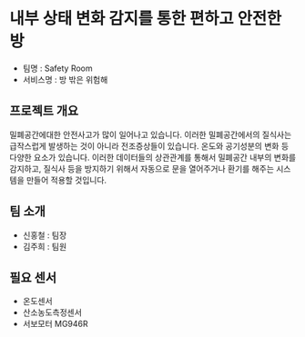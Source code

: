 # 내부 상태 변화 감지를 통한 편하고 안전한 방
* 팀명 : Safety Room
* 서비스명 : 방 밖은 위험해

## 프로젝트 개요
밀폐공간에대한 안전사고가 많이 일어나고 있습니다. 
이러한 밀폐공간에서의 질식사는 급작스럽게 발생하는 것이 아니라 전조증상들이 있습니다. 
온도와 공기성분의 변화 등 다양한 요소가 있습니다. 
이러한 데이터들의 상관관계를 통해서 밀폐공간 내부의 변화를 감지하고, 
질식사 등을 방지하기 위해서 자동으로 문을 열어주거나 환기를 해주는 시스템을 만들어
적용할 것입니다.

## 팀 소개
* 신홍철 : 팀장
* 김주희 : 팀원

## 필요 센서
* 온도센서
* 산소농도측정센서
* 서보모터 MG946R
